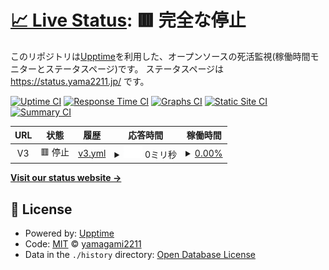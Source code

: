 # [📈 Live Status](https://yamagami2211.github.io): <!--live status--> **🟥 完全な停止**

このリポジトリは[Upptime](https://github.com/upptime/upptime)を利用した、オープンソースの死活監視(稼働時間モニターとステータスページ)です。
ステータスページは https://status.yama2211.jp/ です。

[![Uptime CI](https://github.com/yamagami2211/site-kanshi/workflows/Uptime%20CI/badge.svg)](https://github.com/yamagami2211/site-kanshi/actions?query=workflow%3A%22Uptime+CI%22)
[![Response Time CI](https://github.com/yamagami2211/site-kanshi/workflows/Response%20Time%20CI/badge.svg)](https://github.com/yamagami2211/site-kanshi/actions?query=workflow%3A%22Response+Time+CI%22)
[![Graphs CI](https://github.com/yamagami2211/site-kanshi/workflows/Graphs%20CI/badge.svg)](https://github.com/yamagami2211/site-kanshi/actions?query=workflow%3A%22Graphs+CI%22)
[![Static Site CI](https://github.com/yamagami2211/site-kanshi/workflows/Static%20Site%20CI/badge.svg)](https://github.com/yamagami2211/site-kanshi/actions?query=workflow%3A%22Static+Site+CI%22)
[![Summary CI](https://github.com/yamagami2211/site-kanshi/workflows/Summary%20CI/badge.svg)](https://github.com/yamagami2211/site-kanshi/actions?query=workflow%3A%22Summary+CI%22)

<!--start: status pages-->
<!-- This summary is generated by Upptime (https://github.com/upptime/upptime) -->
<!-- Do not edit this manually, your changes will be overwritten -->
<!-- prettier-ignore -->
| URL | 状態 | 履歴 | 応答時間 | 稼働時間 |
| --- | ------ | ------- | ------------- | ------ |
| <img alt="" src="https://icons.duckduckgo.com/ip3/null.ico" height="13"> V3 | 🟥 停止 | [v3.yml](https://github.com/yamagami2211/site-kanshi/commits/HEAD/history/v3.yml) | <details><summary><img alt="応答時間グラフ" src="./graphs/v3/response-time-week.png" height="20"> 0ミリ秒</summary><br><a href="https://status.yama2211.jp/history/v3"><img alt="応答時間 625" src="https://img.shields.io/endpoint?url=https%3A%2F%2Fraw.githubusercontent.com%2Fyamagami2211%2Fsite-kanshi%2FHEAD%2Fapi%2Fv3%2Fresponse-time.json"></a><br><a href="https://status.yama2211.jp/history/v3"><img alt="24時間 応答時間 0" src="https://img.shields.io/endpoint?url=https%3A%2F%2Fraw.githubusercontent.com%2Fyamagami2211%2Fsite-kanshi%2FHEAD%2Fapi%2Fv3%2Fresponse-time-day.json"></a><br><a href="https://status.yama2211.jp/history/v3"><img alt="7日 応答時間 0" src="https://img.shields.io/endpoint?url=https%3A%2F%2Fraw.githubusercontent.com%2Fyamagami2211%2Fsite-kanshi%2FHEAD%2Fapi%2Fv3%2Fresponse-time-week.json"></a><br><a href="https://status.yama2211.jp/history/v3"><img alt="30日 応答時間 630" src="https://img.shields.io/endpoint?url=https%3A%2F%2Fraw.githubusercontent.com%2Fyamagami2211%2Fsite-kanshi%2FHEAD%2Fapi%2Fv3%2Fresponse-time-month.json"></a><br><a href="https://status.yama2211.jp/history/v3"><img alt="1年 応答時間 631" src="https://img.shields.io/endpoint?url=https%3A%2F%2Fraw.githubusercontent.com%2Fyamagami2211%2Fsite-kanshi%2FHEAD%2Fapi%2Fv3%2Fresponse-time-year.json"></a></details> | <details><summary><a href="https://status.yama2211.jp/history/v3">0.00%</a></summary><a href="https://status.yama2211.jp/history/v3"><img alt="稼働時間 62.99%" src="https://img.shields.io/endpoint?url=https%3A%2F%2Fraw.githubusercontent.com%2Fyamagami2211%2Fsite-kanshi%2FHEAD%2Fapi%2Fv3%2Fuptime.json"></a><br><a href="https://status.yama2211.jp/history/v3"><img alt="24時間の稼働時間 0.00%" src="https://img.shields.io/endpoint?url=https%3A%2F%2Fraw.githubusercontent.com%2Fyamagami2211%2Fsite-kanshi%2FHEAD%2Fapi%2Fv3%2Fuptime-day.json"></a><br><a href="https://status.yama2211.jp/history/v3"><img alt="7日間の稼働時間 0.00%" src="https://img.shields.io/endpoint?url=https%3A%2F%2Fraw.githubusercontent.com%2Fyamagami2211%2Fsite-kanshi%2FHEAD%2Fapi%2Fv3%2Fuptime-week.json"></a><br><a href="https://status.yama2211.jp/history/v3"><img alt="30日の稼働時間 2.17%" src="https://img.shields.io/endpoint?url=https%3A%2F%2Fraw.githubusercontent.com%2Fyamagami2211%2Fsite-kanshi%2FHEAD%2Fapi%2Fv3%2Fuptime-month.json"></a><br><a href="https://status.yama2211.jp/history/v3"><img alt="1年の稼働時間 47.76%" src="https://img.shields.io/endpoint?url=https%3A%2F%2Fraw.githubusercontent.com%2Fyamagami2211%2Fsite-kanshi%2FHEAD%2Fapi%2Fv3%2Fuptime-year.json"></a></details>

<!--end: status pages-->

[**Visit our status website →**](https://status.yama2211.jp/)

## 📄 License

- Powered by: [Upptime](https://github.com/upptime/upptime)
- Code: [MIT](./LICENSE) © [yamagami2211](https://yama2211.jp)
- Data in the `./history` directory: [Open Database License](https://opendatacommons.org/licenses/odbl/1-0/)
